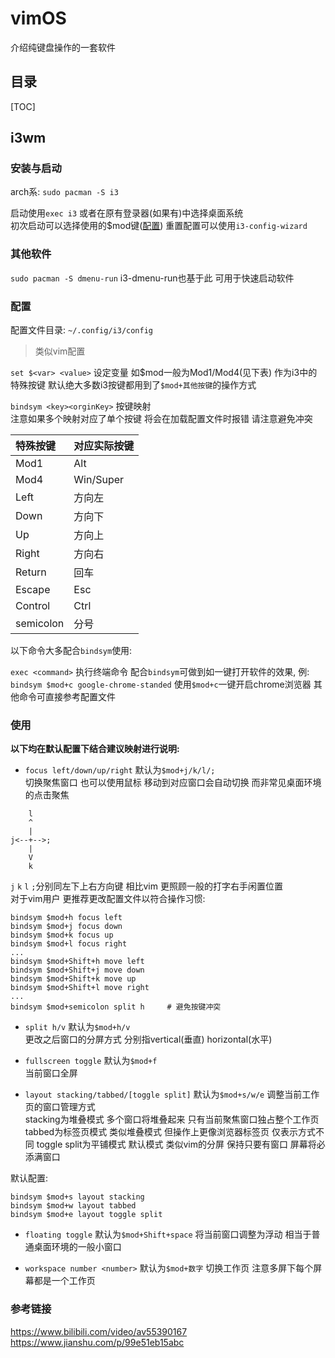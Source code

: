 # vimOS
介绍纯键盘操作的一套软件

## 目录
[TOC]

## i3wm
### 安装与启动
arch系: `sudo pacman -S i3`

启动使用`exec i3` 或者在原有登录器(如果有)中选择桌面系统  
初次启动可以选择使用的\$mod键([配置](#配置))
重置配置可以使用`i3-config-wizard`

### 其他软件
`sudo pacman -S dmenu-run` i3-dmenu-run也基于此 可用于快速启动软件

### 配置
配置文件目录: `~/.config/i3/config`

> 类似vim配置  

`set $<var> <value>` 设定变量 如\$mod一般为Mod1/Mod4(见下表) 作为i3中的特殊按键 默认绝大多数i3按键都用到了`$mod+其他按键`的操作方式  

`bindsym <key><orginKey>` 按键映射  
注意如果多个映射对应了单个按键 将会在加载配置文件时报错 请注意避免冲突

| 特殊按键  | 对应实际按键 |
| :-------- | ------------ |
| Mod1      | Alt          |
| Mod4      | Win/Super    |
| Left      | 方向左       |
| Down      | 方向下       |
| Up        | 方向上       |
| Right     | 方向右       |
| Return    | 回车         |
| Escape    | Esc          |
| Control   | Ctrl         |
| semicolon | 分号         |

以下命令大多配合`bindsym`使用:

`exec <command>` 执行终端命令 配合`bindsym`可做到如一键打开软件的效果, 例:
`bindsym $mod+c google-chrome-standed` 使用`$mod+c`一键开启chrome浏览器
其他命令可直接参考配置文件

### 使用
**以下均在默认配置下结合建议映射进行说明:**  

- `focus left/down/up/right` 默认为`$mod+j/k/l/;`  
切换聚焦窗口 也可以使用鼠标 移动到对应窗口会自动切换 而非常见桌面环境的点击聚焦
```
    l
    ^
    |
j<--+-->;
    |
    V
    k
```

`j` `k` `l` `;`分别同左下上右方向键 相比vim 更照顾一般的打字右手闲置位置  
对于vim用户 更推荐更改配置文件以符合操作习惯:  

```
bindsym $mod+h focus left
bindsym $mod+j focus down
bindsym $mod+k focus up
bindsym $mod+l focus right
...
bindsym $mod+Shift+h move left
bindsym $mod+Shift+j move down
bindsym $mod+Shift+k move up
bindsym $mod+Shift+l move right
...
bindsym $mod+semicolon split h     # 避免按键冲突
```

- `split h/v` 默认为`$mod+h/v`  
更改之后窗口的分屏方式 分别指vertical(垂直) horizontal(水平)

- `fullscreen toggle` 默认为`$mod+f`  
当前窗口全屏

- `layout stacking/tabbed/[toggle split]` 默认为`$mod+s/w/e`
调整当前工作页的窗口管理方式  
stacking为堆叠模式 多个窗口将堆叠起来 只有当前聚焦窗口独占整个工作页  
tabbed为标签页模式 类似堆叠模式 但操作上更像浏览器标签页 仅表示方式不同
toggle split为平铺模式 默认模式 类似vim的分屏 保持只要有窗口 屏幕将必添满窗口

默认配置:
```
bindsym $mod+s layout stacking
bindsym $mod+w layout tabbed
bindsym $mod+e layout toggle split
```

- `floating toggle` 默认为`$mod+Shift+space`
将当前窗口调整为浮动 相当于普通桌面环境的一般小窗口

- `workspace number <number>` 默认为`$mod+数字`
切换工作页 注意多屏下每个屏幕都是一个工作页

### 参考链接
https://www.bilibili.com/video/av55390167
https://www.jianshu.com/p/99e51eb15abc

